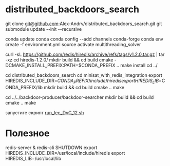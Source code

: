 # distributed_backdoors_search
git clone git@github.com:Alex-Andrv/distributed_backdoors_search.git
git submodule update --init --recursive


conda update conda
conda config --add channels conda-forge
conda env create -f environment.yml
source activate multithreading_solver


curl -sL https://github.com/redis/hiredis/archive/refs/tags/v1.2.0.tar.gz | tar -xz
cd hiredis-1.2.0/
mkdir build && cd build
cmake -DCMAKE_INSTALL_PREFIX:PATH=$CONDA_PREFIX ..
make install
cd ../

cd distributed_backdoors_search
cd minisat_with_redis_integration
export HIREDIS_INCLUDE_DIR=$CONDA_PREFIX/include/hiredis
export HIREDIS_LIB=$CONDA_PREFIX/lib
mkdir build && cd build
cmake ..
make

cd ../../backdoor-producer/backdoor-searcher
mkdir build && cd build
cmake ..
make

запустите скрипт [run_lec_DvC_12.sh](run_lec_DvC_12.sh)

# Полезное
redis-server &
redis-cli SHUTDOWN
export HIREDIS_INCLUDE_DIR=/usr/local/include/hiredis
export HIREDIS_LIB=/usr/local/lib
